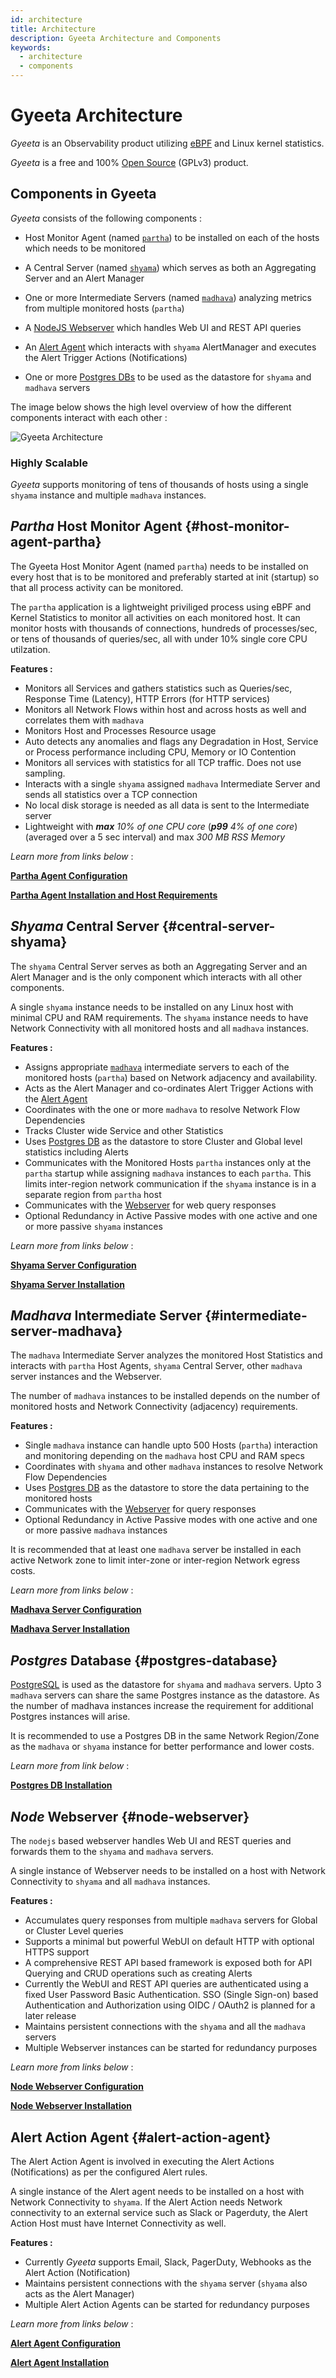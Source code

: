 ```yaml
---
id: architecture
title: Architecture
description: Gyeeta Architecture and Components
keywords:
  - architecture
  - components
---
```


# Gyeeta Architecture

*Gyeeta* is an Observability product utilizing [eBPF](https://ebpf.io/) and Linux kernel statistics.

*Gyeeta* is a free and 100% [Open Source](https://github.com/gyeeta/gyeeta) (GPLv3) product. 

## Components in Gyeeta

*Gyeeta* consists of the following components :

- Host Monitor Agent (named [`partha`](#host-monitor-agent-partha)) to be installed on each of the hosts which needs to be monitored

- A Central Server (named [`shyama`](#central-server-shyama)) which serves as both an Aggregating Server and an Alert Manager

- One or more Intermediate Servers (named [`madhava`](#intermediate-server-madhava)) analyzing metrics from multiple monitored hosts (`partha`)

- A [NodeJS Webserver](#webserver) which handles Web UI and REST API queries

- An [Alert Agent](#alert-action-agent) which interacts with `shyama` AlertManager and executes the Alert Trigger Actions (Notifications)

- One or more [Postgres DBs](#postgres-database) to be used as the datastore for `shyama` and `madhava` servers

The image below shows the high level overview of how the different components interact with each other :

![Gyeeta Architecture](/img/gyeeta_arch.jpg)

### Highly Scalable

*Gyeeta* supports monitoring of tens of thousands of hosts using a single `shyama` instance and multiple `madhava` instances. 

## *Partha* Host Monitor Agent {#host-monitor-agent-partha}

The Gyeeta Host Monitor Agent (named `partha`) needs to be installed on every host that is to be monitored and preferably started at init (startup) so that all process
activity can be monitored. 

The `partha` application is a lightweight priviliged process using eBPF and Kernel Statistics to monitor all activities on each monitored host.
It can monitor hosts with thousands of connections, hundreds of processes/sec, or tens of thousands of queries/sec, all with under 10% single core CPU utilzation.

**Features :**

- Monitors all Services and gathers statistics such as Queries/sec, Response Time (Latency), HTTP Errors (for HTTP services)
- Monitors all Network Flows within host and across hosts as well and correlates them with `madhava`
- Monitors Host and Processes Resource usage 
- Auto detects any anomalies and flags any Degradation in Host, Service or Process performance including CPU, Memory or IO Contention
- Monitors all services with statistics for all TCP traffic. Does not use sampling.
- Interacts with a single `shyama` assigned `madhava` Intermediate Server and sends all statistics over a TCP connection
- No local disk storage is needed as all data is sent to the Intermediate server
- Lightweight with ***max*** *10% of one CPU core* (***p99*** *4% of one core*) (averaged over a 5 sec interval) and max *300 MB RSS Memory*

*Learn more from links below* :

[**Partha Agent Configuration**](./installation/partha_config) 

[**Partha Agent Installation and Host Requirements**](./installation/partha_install)  


## *Shyama* Central Server {#central-server-shyama}

The `shyama` Central Server serves as both an Aggregating Server and an Alert Manager and is the only component which interacts with all 
other components. 

A single `shyama` instance needs to be installed on any Linux host with minimal CPU and RAM requirements. The `shyama` 
instance needs to have Network Connectivity with all monitored hosts and all `madhava` instances.

**Features :**

- Assigns appropriate [`madhava`](#intermediate-server-madhava) intermediate servers to each of the monitored hosts (`partha`) based on 
Network adjacency and availability.
- Acts as the Alert Manager and co-ordinates Alert Trigger Actions with the [Alert Agent](#alert-action-agent)
- Coordinates with the one or more `madhava` to resolve Network Flow Dependencies
- Tracks Cluster wide Service and other Statistics
- Uses [Postgres DB](#postgres-database) as the datastore to store Cluster and Global level statistics including Alerts
- Communicates with the Monitored Hosts `partha` instances only at the `partha` startup while assigning `madhava` instances to each `partha`. This limits 
inter-region network communication if the `shyama` instance is in a separate region from `partha` host
- Communicates with the [Webserver](#webserver) for web query responses
- Optional Redundancy in Active Passive modes with one active and one or more passive `shyama` instances

*Learn more from links below* :

[**Shyama Server Configuration**](./installation/shyama_config)

[**Shyama Server Installation**](./installation/shyama_install)  


## *Madhava* Intermediate Server {#intermediate-server-madhava}

The `madhava` Intermediate Server analyzes the monitored Host Statistics and interacts with `partha` Host Agents, `shyama` Central Server, other
`madhava` server instances and the Webserver. 

The number of `madhava` instances to be installed depends on the number of monitored hosts and Network Connectivity (adjacency) requirements.

**Features :**

- Single `madhava` instance can handle upto 500 Hosts (`partha`) interaction and monitoring depending on the `madhava` host CPU and RAM specs
- Coordinates with `shyama` and other `madhava` instances to resolve Network Flow Dependencies
- Uses [Postgres DB](#postgres-database) as the datastore to store the data pertaining to the monitored hosts
- Communicates with the [Webserver](#webserver) for query responses
- Optional Redundancy in Active Passive modes with one active and one or more passive `madhava` instances

It is recommended that at least one `madhava` server be installed in each active Network zone to limit inter-zone or 
inter-region Network egress costs.

*Learn more from links below* :

[**Madhava Server Configuration**](./installation/madhava_config)

[**Madhava Server Installation**](./installation/madhava_install)  


## *Postgres* Database {#postgres-database}

[PostgreSQL](https://www.postgresql.org/) is used as the datastore for `shyama` and `madhava` servers. Upto 3 `madhava` servers can share the same Postgres 
instance as the datastore. As the number of madhava instances increase the requirement for additional Postgres instances will arise.

It is recommended to use a Postgres DB in the same Network Region/Zone as the `madhava` or `shyama` instance for better performance and lower costs.

*Learn more from link below* :

[**Postgres DB Installation**](./installation/postgresdb_install)

## *Node* Webserver {#node-webserver}

The `nodejs` based webserver handles Web UI and REST queries and forwards them to the `shyama` and `madhava` servers. 

A single instance of Webserver needs to be installed on a host with Network Connectivity to `shyama` and all `madhava` instances.

**Features :**

- Accumulates query responses from multiple `madhava` servers for Global or Cluster Level queries
- Supports a minimal but powerful WebUI on default HTTP with optional HTTPS support
- A comprehensive REST API based framework is exposed both for API Querying and CRUD operations such as creating Alerts
- Currently the WebUI and REST API queries are authenticated using a fixed User Password Basic Authentication. SSO (Single Sign-on)
based Authentication and Authorization using OIDC / OAuth2 is planned for a later release
- Maintains persistent connections with the `shyama` and all the `madhava` servers
- Multiple Webserver instances can be started for redundancy purposes

*Learn more from links below* :

[**Node Webserver Configuration**](./installation/nodewebserver_config)

[**Node Webserver Installation**](./installation/nodewebserver_install)  


## Alert Action Agent {#alert-action-agent}

The Alert Action Agent is involved in executing the Alert Actions (Notifications) as per the configured Alert rules. 

A single instance of the Alert agent needs to be installed on a host with Network Connectivity to `shyama`. If the Alert Action needs 
Network connectivity to an external service such as Slack or Pagerduty, the Alert Action Host must have Internet Connectivity as well.

**Features :**

- Currently *Gyeeta* supports Email, Slack, PagerDuty, Webhooks as the Alert Action (Notification)
- Maintains persistent connections with the `shyama` server (`shyama` also acts as the Alert Manager)
- Multiple Alert Action Agents can be started for redundancy purposes

*Learn more from links below* :

[**Alert Agent Configuration**](./installation/alertaction_config)

[**Alert Agent Installation**](./installation/alertaction_install)  



